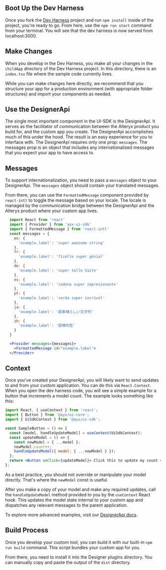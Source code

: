 ## Boot Up the Dev Harness

Once you fork the [Dev Harness](https://git.alteryx.com/ayx-ui-sdk/ui-sdk-dev-harness) project and run `npm install` inside of the project, you're ready to go. From here, use the `npm run start` command from your terminal. You will see that the dev harness is now served from localhost:3000.

## Make Changes

When you develop in the Dev Harness, you make all your changes in the `childApp` directory of the Dev Harness project. In this directory, there is an `index.tsx` file where the sample code currently lives.

While you can make changes here directly, we recommend that you structure your app for a production environment (with appropriate folder structures) and import your components as needed.

## Use the DesignerApi

The single most important component in the UI-SDK is the DesignerApi. It serves as the facilitator of communication between the Alteryx product you build for, and the custom app you create. The DesignerApi accomplishes much of this under the hood. The result is an easy experience for you to interface with. The DesignerApi requires only one prop: `messages`. The messages prop is an object that includes any internationalized messages that you expect your app to have access to.

## Messages

To support internationalization, you need to pass a `messages` object to your DesignerApi. The `messages` object should contain your translated messages.

From there, you can use the `FormattedMessage` component provided by `react-intl` to toggle the message based on your locale. The locale is managed by the communication bridge between the DesignerApi and the Alteryx product where your custom app lives.

``` jsx static
  import React from 'react'
  import { Provider } from 'ayx-ui-sdk'
  import { FormattedMessage } from 'react-intl'
  const messages = {
    en: {
      'example.label': 'super awesome string'
    },
    fr: {
      'example.label': 'ficelle super génial'
    },
    de: {
      'example.label': 'super tolle Saite'
    },
    es: {
      'example.label': 'cadena super impresionante'
    },
    pt: {
      'example.label': 'corda super incrível'
    },
    ja: {
      'example.label': '超素晴らしい文字列'
    },
    zh: {
      'example.label': '超棒的弦'
    }
  }

  <Provider messages={messages}>
    <FormattedMessage id="example.label">
  </Provider>
```

## Context

Once you've created your DesignerApi, you will likely want to send updates to and from your custom application. You can do this via `React.Context`. When you open the dev harness code, you will see a simple example for a button that increments a model count. The example looks something like this:

```jsx static
import React, { useContext } from 'react';
import { Button } from '@ayx/ui-core';
import { UiSdkContext } from '@ayx/ui-sdk';

const SampleButton = () => {
  const [model, handleUpdateModel] = useContext(UiSdkContext);
  const updateModel = () => {
    const newModel = { ...model };
    newModel.count++;
    handleUpdateModel({ model: { ...newModel } });
  };
  return <Button onClick={updateModel}> Click this to update my count </Button>;
};
```

As a best practice, you should not override or manipulate your model directly. That's where the `newModel` const is useful.

After you make a copy of your model and make any required updates, call the `handleUpdateModel` method provided to you by the `useContext` React hook. This updates the model state internal to your custom app and dispatches any relevant messages to the parent application.

To explore more advanced examples, visit our [DesignerApi docs](#/UI-SDK%20Components/DesignerApi).

## Build Process

Once you develop your custom tool, you can build it with our built-in `npm run build` command. This script bundles your custom app for you.

From there, you need to install it into the Designer plugins directory. You can manually copy and paste the output of the `dist` directory.